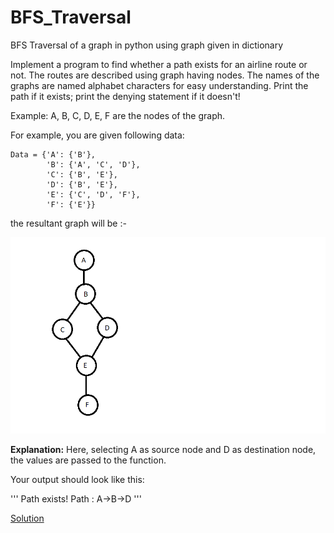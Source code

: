 # BFS_Traversal
BFS Traversal of a graph in python using graph given in dictionary

Implement a program to find whether a path exists for an airline route or not. The routes are described using graph having nodes. The names of the graphs are named alphabet characters for easy understanding. Print the path if it exists; print the denying statement if it doesn't!

Example: A, B, C, D, E, F are the nodes of the graph.


For example, you are given following data: 

```
Data = {'A': {'B'},
        'B': {'A', 'C', 'D'},
        'C': {'B', 'E'},
        'D': {'B', 'E'},
        'E': {'C', 'D', 'F'},
        'F': {'E'}}
```

the resultant graph will be :-

![alt text](https://github.com/nikhilailani/BFS_Traversal/blob/main/DFS_BFS_Graph.png)


**Explanation:** Here, selecting A as source node and D as destination node, the values are passed to the function.

Your output should look like this:

'''
Path exists!
Path : A->B->D
'''

[Solution](https://github.com/nikhilailani/BFS_Traversal/blob/main/bfs_exercise_solution.py)



